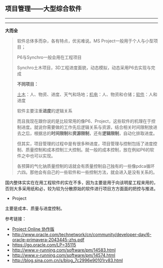 ## 项目管理——大型综合软件

---





---

**大而全**

> 软件总体多而杂，各有特点，优劣难说。MS Project一般用于个人与小型项目；
>
> P6与Synchro一般会用在工程项目
>
> Synchro土木项目，3D工程进度面貌，动态模拟，动态采用P6去实现与完成
>
> **不同项目：**
>
> <u>土木</u>：人、物资、进度、天气和场地；<u>机电</u>：人、物资和仓储；<u>软件</u>：人和进度
>
> 软件主要注重**进度**的逻辑关系
>
> 而且我现在跟你说的是比较常用的像P6、Project，这些软件的机理在于控制进度。就说你需要做的工作先后逻辑关系与资源，结合相关时间限制放进去之后，根据总的**时间限制**和**资源限制**，还有**逻辑限制**，自动化排取进度。
>
> 但其实，项目管理的过程中是有很多种进度，项目管理与控制包括了进度控制、质量控制和成本控制三大控制。就一般的成本控制，放在例如P6的软件之中也可以实现。
>
> 各预算的气化钠质量控制的话就会有质量控制自己独有的一些像pdca循环六四。那他会有自己的一些软件和一些控制方法，就会进入是没有关系的。

国内整体实实在在用工程软件的实在不多，因为主要是用于向该明星工程来用的，否则大多采用纸和必，较为较为分散原始的软件进行项目方方面面的把控与推进。

- Project

主要是成本、质量与进度控制。

参考链接：

- [Project Online 协作版](https://products.office.com/zh-cn/project/project-online-essentials)
- http://www.oracle.com/technetwork/cn/community/developer-day/6-oracle-primavera-2043445-zhs.pdf
- https://go.oracle.com/LP=35115
- http://www.v-running.com/software/pm/14583.html
- http://www.v-running.com/software/pm/14574.html
- http://blog.sina.com.cn/s/blog_7c2996e90101rv83.html



